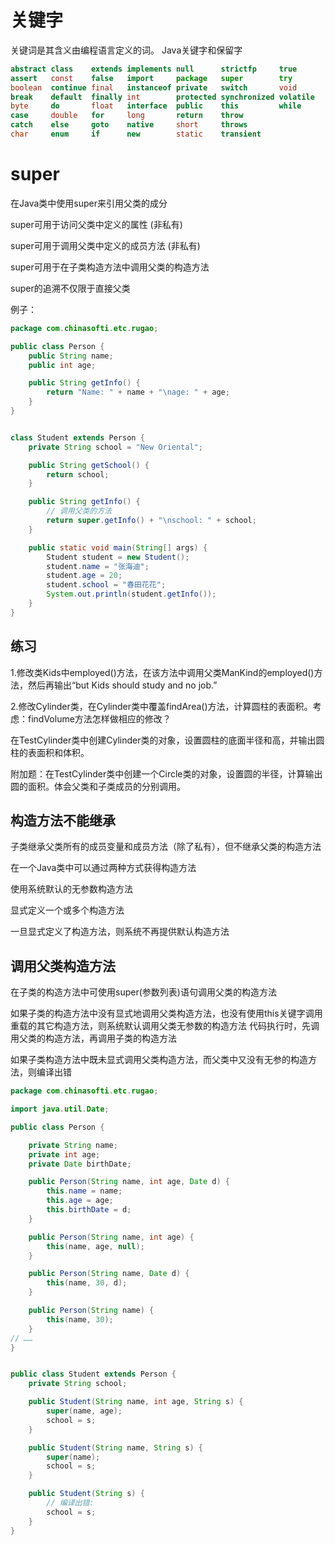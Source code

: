 # 关键字

关键词是其含义由编程语言定义的词。 Java关键字和保留字

```java
abstract class    extends implements null      strictfp     true
assert   const    false   import     package   super        try
boolean  continue final   instanceof private   switch       void
break    default  finally int        protected synchronized volatile
byte     do       float   interface  public    this         while
case     double   for     long       return    throw
catch    else     goto    native     short     throws
char     enum     if      new        static    transient
```

# super

在Java类中使用super来引用父类的成分

super可用于访问父类中定义的属性  (非私有)

super可用于调用父类中定义的成员方法  (非私有)

super可用于在子类构造方法中调用父类的构造方法

super的追溯不仅限于直接父类



例子：

```Java
package com.chinasofti.etc.rugao;

public class Person {
    public String name;
    public int age;

    public String getInfo() {
        return "Name: " + name + "\nage: " + age;
    }
}


class Student extends Person {
    private String school = "New Oriental";

    public String getSchool() {
        return school;
    }

    public String getInfo() {
        // 调用父类的方法
        return super.getInfo() + "\nschool: " + school;
    }

    public static void main(String[] args) {
        Student student = new Student();
        student.name = "张海迪";
        student.age = 20;
        student.school = "春田花花";
        System.out.println(student.getInfo());
    }
}
```



## 练习

1.修改类Kids中employed()方法，在该方法中调用父类ManKind的employed()方法，然后再输出“but Kids should study and no job.”

2.修改Cylinder类，在Cylinder类中覆盖findArea()方法，计算圆柱的表面积。考虑：findVolume方法怎样做相应的修改？

在TestCylinder类中创建Cylinder类的对象，设置圆柱的底面半径和高，并输出圆柱的表面积和体积。

附加题：在TestCylinder类中创建一个Circle类的对象，设置圆的半径，计算输出圆的面积。体会父类和子类成员的分别调用。





## 构造方法不能继承

 

子类继承父类所有的成员变量和成员方法（除了私有），但不继承父类的构造方法

在一个Java类中可以通过两种方式获得构造方法

使用系统默认的无参数构造方法

显式定义一个或多个构造方法

一旦显式定义了构造方法，则系统不再提供默认构造方法

## 调用父类构造方法

在子类的构造方法中可使用super(参数列表)语句调用父类的构造方法

如果子类的构造方法中没有显式地调用父类构造方法，也没有使用this关键字调用重载的其它构造方法，则系统默认调用父类无参数的构造方法 代码执行时，先调用父类的构造方法，再调用子类的构造方法

如果子类构造方法中既未显式调用父类构造方法，而父类中又没有无参的构造方法，则编译出错

```Java
package com.chinasofti.etc.rugao;

import java.util.Date;

public class Person {

    private String name;
    private int age;
    private Date birthDate;

    public Person(String name, int age, Date d) {
        this.name = name;
        this.age = age;
        this.birthDate = d;
    }

    public Person(String name, int age) {
        this(name, age, null);
    }

    public Person(String name, Date d) {
        this(name, 30, d);
    }

    public Person(String name) {
        this(name, 30);
    }
// ……
}


public class Student extends Person {
    private String school;

    public Student(String name, int age, String s) {
        super(name, age);
        school = s;
    }

    public Student(String name, String s) {
        super(name);
        school = s;
    }

    public Student(String s) {
        // 编译出错: 
        school = s;
    }
}
```

